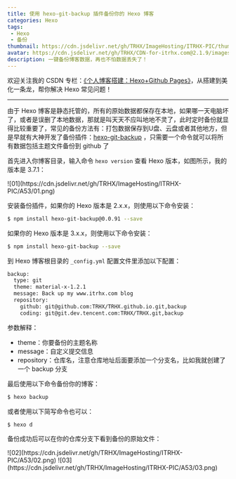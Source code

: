 ```yaml
---
title: 使用 hexo-git-backup 插件备份你的 Hexo 博客
categories: Hexo
tags:
 - Hexo
 - 备份
thumbnail: https://cdn.jsdelivr.net/gh/TRHX/ImageHosting/ITRHX-PIC/thumbnail/hexo.png
avatar: https://cdn.jsdelivr.net/gh/TRHX/CDN-for-itrhx.com@2.1.9/images/trhx.png
description: 一键备份博客数据，再也不怕数据丢失了！
---
```


欢迎关注我的 CSDN 专栏：[《个人博客搭建：Hexo+Github Pages》](https://blog.csdn.net/qq_36759224/article/category/9285510)，从搭建到美化一条龙，帮你解决 Hexo 常见问题！

---

由于 Hexo 博客是静态托管的，所有的原始数据都保存在本地，如果哪一天电脑坏了，或者是误删了本地数据，那就是叫天天不应叫地地不灵了，此时定时备份就显得比较重要了，常见的备份方法有：打包数据保存到U盘、云盘或者其他地方，但是早就有大神开发了备份插件：[hexo-git-backup](https://github.com/coneycode/hexo-git-backup) ，只需要一个命令就可以将所有数据包括主题文件备份到 github 了

首先进入你博客目录，输入命令 `hexo version` 查看 Hexo 版本，如图所示，我的版本是 3.7.1：

<fancybox>
![01](https://cdn.jsdelivr.net/gh/TRHX/ImageHosting/ITRHX-PIC/A53/01.png)
</fancybox>

安装备份插件，如果你的 Hexo 版本是 2.x.x，则使用以下命令安装：

```bash
$ npm install hexo-git-backup@0.0.91 --save
```

如果你的 Hexo 版本是 3.x.x，则使用以下命令安装：

```bash
$ npm install hexo-git-backup --save
```

到 Hexo 博客根目录的 `_config.yml` 配置文件里添加以下配置：

```bash
backup:
  type: git
  theme: material-x-1.2.1
  message: Back up my www.itrhx.com blog
  repository:
    github: git@github.com:TRHX/TRHX.github.io.git,backup
    coding: git@git.dev.tencent.com:TRHX/TRHX.git,backup
```

参数解释：

- theme：你要备份的主题名称
- message：自定义提交信息
- repository：仓库名，注意仓库地址后面要添加一个分支名，比如我就创建了一个 backup 分支

最后使用以下命令备份你的博客：

```bash
$ hexo backup
```

或者使用以下简写命令也可以：

```bash
$ hexo d
```

备份成功后可以在你的仓库分支下看到备份的原始文件：

<fancybox>
![02](https://cdn.jsdelivr.net/gh/TRHX/ImageHosting/ITRHX-PIC/A53/02.png)
</fancybox>

<fancybox>
![03](https://cdn.jsdelivr.net/gh/TRHX/ImageHosting/ITRHX-PIC/A53/03.png)
</fancybox>
